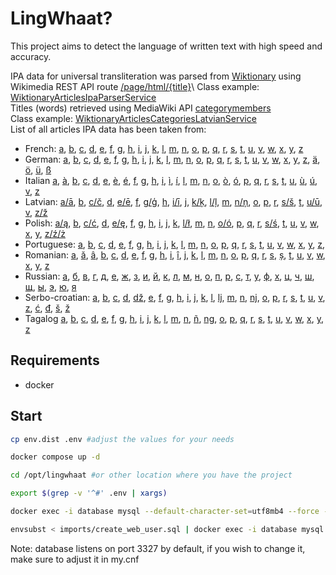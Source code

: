 # LingWhaat?

This project aims to detect the language of written text with high speed and accuracy.

IPA data for universal transliteration was parsed from [Wiktionary](https://en.wiktionary.org/wiki/Wiktionary:Main_Page) using Wikimedia REST API route [/page/html/{title}](https://en.wiktionary.org/api/rest_v1/#/Page%20content/get_page_html__title_)\
Class example: [WiktionaryArticlesIpaParserService](src/Service/WiktionaryArticlesIpaParserService.php)\
Titles (words) retrieved using MediaWiki API [categorymembers](https://www.mediawiki.org/wiki/API:Categorymembers)\
Class example: [WiktionaryArticlesCategoriesLatvianService](src/Service/WiktionaryArticlesCategoriesLatvianService.php)\
List of all articles IPA data has been taken from:
* French:
[a](docs/French/en_wiktionary_french_a.md),
[b](docs/French/en_wiktionary_french_b.md),
[c](docs/French/en_wiktionary_french_c.md),
[d](docs/French/en_wiktionary_french_d.md),
[e](docs/French/en_wiktionary_french_e.md),
[f](docs/French/en_wiktionary_french_f.md),
[g](docs/French/en_wiktionary_french_g.md),
[h](docs/French/en_wiktionary_french_h.md),
[i](docs/French/en_wiktionary_french_i.md),
[j](docs/French/en_wiktionary_french_j.md),
[k](docs/French/en_wiktionary_french_k.md),
[l](docs/French/en_wiktionary_french_l.md),
[m](docs/French/en_wiktionary_french_m.md),
[n](docs/French/en_wiktionary_french_n.md),
[o](docs/French/en_wiktionary_french_o.md),
[p](docs/French/en_wiktionary_french_p.md),
[q](docs/French/en_wiktionary_french_q.md),
[r](docs/French/en_wiktionary_french_r.md),
[s](docs/French/en_wiktionary_french_s.md),
[t](docs/French/en_wiktionary_french_t.md),
[u](docs/French/en_wiktionary_french_u.md),
[v](docs/French/en_wiktionary_french_v.md),
[w](docs/French/en_wiktionary_french_w.md),
[x](docs/French/en_wiktionary_french_x.md),
[y](docs/French/en_wiktionary_french_y.md),
[z](docs/French/en_wiktionary_french_z.md)
* German:
[a](docs/German/en_wiktionary_german_a.md),
[b](docs/German/en_wiktionary_german_b.md),
[c](docs/German/en_wiktionary_german_c.md),
[d](docs/German/en_wiktionary_german_d.md),
[e](docs/German/en_wiktionary_german_e.md),
[f](docs/German/en_wiktionary_german_f.md),
[g](docs/German/en_wiktionary_german_g.md),
[h](docs/German/en_wiktionary_german_h.md),
[i](docs/German/en_wiktionary_german_i.md),
[j](docs/German/en_wiktionary_german_j.md),
[k](docs/German/en_wiktionary_german_k.md),
[l](docs/German/en_wiktionary_german_l.md),
[m](docs/German/en_wiktionary_german_m.md),
[n](docs/German/en_wiktionary_german_n.md),
[o](docs/German/en_wiktionary_german_o.md),
[p](docs/German/en_wiktionary_german_p.md),
[q](docs/German/en_wiktionary_german_q.md),
[r](docs/German/en_wiktionary_german_r.md),
[s](docs/German/en_wiktionary_german_s.md),
[t](docs/German/en_wiktionary_german_t.md),
[u](docs/German/en_wiktionary_german_u.md),
[v](docs/German/en_wiktionary_german_v.md),
[w](docs/German/en_wiktionary_german_w.md),
[x](docs/German/en_wiktionary_german_x.md),
[y](docs/German/en_wiktionary_german_y.md),
[z](docs/German/en_wiktionary_german_z.md),
[ä](docs/German/en_wiktionary_german_ä.md),
[ö](docs/German/en_wiktionary_german_ö.md),
[ü](docs/German/en_wiktionary_german_ü.md),
[ß](docs/German/en_wiktionary_german_ß.md)
* Italian
[a](docs/Italian/en_wiktionary_italian_a.md),
[à](docs/Italian/en_wiktionary_italian_à.md),
[b](docs/Italian/en_wiktionary_italian_b.md),
[c](docs/Italian/en_wiktionary_italian_c.md),
[d](docs/Italian/en_wiktionary_italian_d.md),
[e](docs/Italian/en_wiktionary_italian_e.md),
[è](docs/Italian/en_wiktionary_italian_è.md),
[é](docs/Italian/en_wiktionary_italian_é.md),
[f](docs/Italian/en_wiktionary_italian_f.md),
[g](docs/Italian/en_wiktionary_italian_g.md),
[h](docs/Italian/en_wiktionary_italian_h.md),
[i](docs/Italian/en_wiktionary_italian_i.md),
[ì](docs/Italian/en_wiktionary_italian_ì.md),
[í](docs/Italian/en_wiktionary_italian_í.md),
[l](docs/Italian/en_wiktionary_italian_l.md),
[m](docs/Italian/en_wiktionary_italian_m.md),
[n](docs/Italian/en_wiktionary_italian_n.md),
[o](docs/Italian/en_wiktionary_italian_o.md),
[ò](docs/Italian/en_wiktionary_italian_ò.md),
[ó](docs/Italian/en_wiktionary_italian_ó.md),
[p](docs/Italian/en_wiktionary_italian_p.md),
[q](docs/Italian/en_wiktionary_italian_q.md),
[r](docs/Italian/en_wiktionary_italian_r.md),
[s](docs/Italian/en_wiktionary_italian_s.md),
[t](docs/Italian/en_wiktionary_italian_t.md),
[u](docs/Italian/en_wiktionary_italian_u.md),
[ù](docs/Italian/en_wiktionary_italian_ù.md),
[ú](docs/Italian/en_wiktionary_italian_ú.md),
[v](docs/Italian/en_wiktionary_italian_v.md),
[z](docs/Italian/en_wiktionary_italian_z.md)
* Latvian:
[а/ā](docs/Latvian/en_wiktionary_latvian_a.md),
[b](docs/Latvian/en_wiktionary_latvian_b.md),
[c/č](docs/Latvian/en_wiktionary_latvian_c.md),
[d](docs/Latvian/en_wiktionary_latvian_d.md),
[e/ē](docs/Latvian/en_wiktionary_latvian_e.md),
[f](docs/Latvian/en_wiktionary_latvian_f.md),
[g/ģ](docs/Latvian/en_wiktionary_latvian_g.md),
[h](docs/Latvian/en_wiktionary_latvian_h.md),
[i/ī](docs/Latvian/en_wiktionary_latvian_i.md),
[j](docs/Latvian/en_wiktionary_latvian_j.md),
[k/ķ](docs/Latvian/en_wiktionary_latvian_k.md),
[l/ļ](docs/Latvian/en_wiktionary_latvian_l.md),
[m](docs/Latvian/en_wiktionary_latvian_m.md),
[n/ņ](docs/Latvian/en_wiktionary_latvian_n.md),
[o](docs/Latvian/en_wiktionary_latvian_o.md),
[p](docs/Latvian/en_wiktionary_latvian_p.md),
[r](docs/Latvian/en_wiktionary_latvian_r.md),
[s/š](docs/Latvian/en_wiktionary_latvian_s.md),
[t](docs/Latvian/en_wiktionary_latvian_t.md),
[u/ū](docs/Latvian/en_wiktionary_latvian_u.md),
[v](docs/Latvian/en_wiktionary_latvian_v.md),
[z/ž](docs/Latvian/en_wiktionary_latvian_z.md)
* Polish:
[а/ą](docs/Polish/en_wiktionary_polish_a.md),
[b](docs/Polish/en_wiktionary_polish_b.md),
[c/ć](docs/Polish/en_wiktionary_polish_c.md),
[d](docs/Polish/en_wiktionary_polish_d.md),
[e/ę](docs/Polish/en_wiktionary_polish_e.md),
[f](docs/Polish/en_wiktionary_polish_f.md),
[g](docs/Polish/en_wiktionary_polish_g.md),
[h](docs/Polish/en_wiktionary_polish_h.md),
[i](docs/Polish/en_wiktionary_polish_i.md),
[j](docs/Polish/en_wiktionary_polish_j.md),
[k](docs/Polish/en_wiktionary_polish_k.md),
[l/ł](docs/Polish/en_wiktionary_polish_l.md),
[m](docs/Polish/en_wiktionary_polish_m.md),
[n](docs/Polish/en_wiktionary_polish_n.md),
[o/ó](docs/Polish/en_wiktionary_polish_o.md),
[p](docs/Polish/en_wiktionary_polish_p.md),
[q](docs/Polish/en_wiktionary_polish_q.md),
[r](docs/Polish/en_wiktionary_polish_r.md),
[s/ś](docs/Polish/en_wiktionary_polish_s.md),
[t](docs/Polish/en_wiktionary_polish_t.md),
[u](docs/Polish/en_wiktionary_polish_u.md),
[v](docs/Polish/en_wiktionary_polish_v.md),
[w](docs/Polish/en_wiktionary_polish_w.md),
[x](docs/Polish/en_wiktionary_polish_x.md),
[y](docs/Polish/en_wiktionary_polish_y.md),
[z/ź/ż](docs/Polish/en_wiktionary_polish_z.md)
* Portuguese:
[а](docs/Portuguese/en_wiktionary_portuguese_a.md),
[b](docs/Portuguese/en_wiktionary_portuguese_b.md),
[c](docs/Portuguese/en_wiktionary_portuguese_c.md),
[d](docs/Portuguese/en_wiktionary_portuguese_d.md),
[e](docs/Portuguese/en_wiktionary_portuguese_e.md),
[f](docs/Portuguese/en_wiktionary_portuguese_f.md),
[g](docs/Portuguese/en_wiktionary_portuguese_g.md),
[h](docs/Portuguese/en_wiktionary_portuguese_h.md),
[i](docs/Portuguese/en_wiktionary_portuguese_i.md),
[j](docs/Portuguese/en_wiktionary_portuguese_j.md),
[k](docs/Portuguese/en_wiktionary_portuguese_k.md),
[l](docs/Portuguese/en_wiktionary_portuguese_l.md),
[m](docs/Portuguese/en_wiktionary_portuguese_m.md),
[n](docs/Portuguese/en_wiktionary_portuguese_n.md),
[o](docs/Portuguese/en_wiktionary_portuguese_o.md),
[p](docs/Portuguese/en_wiktionary_portuguese_p.md),
[q](docs/Portuguese/en_wiktionary_portuguese_q.md),
[r](docs/Portuguese/en_wiktionary_portuguese_r.md),
[s](docs/Portuguese/en_wiktionary_portuguese_s.md),
[t](docs/Portuguese/en_wiktionary_portuguese_t.md),
[u](docs/Portuguese/en_wiktionary_portuguese_u.md),
[v](docs/Portuguese/en_wiktionary_portuguese_v.md),
[w](docs/Portuguese/en_wiktionary_portuguese_w.md),
[x](docs/Portuguese/en_wiktionary_portuguese_x.md),
[y](docs/Portuguese/en_wiktionary_portuguese_y.md),
[z](docs/Portuguese/en_wiktionary_portuguese_z.md),
* Romanian:
[a](docs/Romanian/en_wiktionary_romanian_a.md),
[ă](docs/Romanian/en_wiktionary_romanian_ă.md),
[â](docs/Romanian/en_wiktionary_romanian_â.md),
[b](docs/Romanian/en_wiktionary_romanian_b.md),
[c](docs/Romanian/en_wiktionary_romanian_c.md),
[d](docs/Romanian/en_wiktionary_romanian_d.md),
[e](docs/Romanian/en_wiktionary_romanian_e.md),
[f](docs/Romanian/en_wiktionary_romanian_f.md),
[g](docs/Romanian/en_wiktionary_romanian_g.md),
[h](docs/Romanian/en_wiktionary_romanian_h.md),
[i](docs/Romanian/en_wiktionary_romanian_i.md),
[î](docs/Romanian/en_wiktionary_romanian_î.md),
[j](docs/Romanian/en_wiktionary_romanian_j.md),
[k](docs/Romanian/en_wiktionary_romanian_k.md),
[l](docs/Romanian/en_wiktionary_romanian_l.md),
[m](docs/Romanian/en_wiktionary_romanian_m.md),
[n](docs/Romanian/en_wiktionary_romanian_n.md),
[o](docs/Romanian/en_wiktionary_romanian_o.md),
[p](docs/Romanian/en_wiktionary_romanian_p.md),
[q](docs/Romanian/en_wiktionary_romanian_q.md),
[r](docs/Romanian/en_wiktionary_romanian_r.md),
[s](docs/Romanian/en_wiktionary_romanian_s.md),
[ș](docs/Romanian/en_wiktionary_romanian_ș.md),
[t](docs/Romanian/en_wiktionary_romanian_t.md),
[u](docs/Romanian/en_wiktionary_romanian_u.md),
[v](docs/Romanian/en_wiktionary_romanian_v.md),
[w](docs/Romanian/en_wiktionary_romanian_w.md),
[x](docs/Romanian/en_wiktionary_romanian_x.md),
[y](docs/Romanian/en_wiktionary_romanian_y.md),
[z](docs/Romanian/en_wiktionary_romanian_z.md)
* Russian:
[а](docs/Russian/en_wiktionary_russian_а.md), 
[б](docs/Russian/en_wiktionary_russian_б.md),
[в](docs/Russian/en_wiktionary_russian_в.md),
[г](docs/Russian/en_wiktionary_russian_г.md),
[д](docs/Russian/en_wiktionary_russian_д.md),
[е](docs/Russian/en_wiktionary_russian_е.md),
[ж](docs/Russian/en_wiktionary_russian_ж.md),
[з](docs/Russian/en_wiktionary_russian_з.md),
[и](docs/Russian/en_wiktionary_russian_и.md),
[й](docs/Russian/en_wiktionary_russian_й.md),
[к](docs/Russian/en_wiktionary_russian_к.md),
[л](docs/Russian/en_wiktionary_russian_л.md),
[м](docs/Russian/en_wiktionary_russian_м.md),
[н](docs/Russian/en_wiktionary_russian_н.md),
[о](docs/Russian/en_wiktionary_russian_о.md),
[п](docs/Russian/en_wiktionary_russian_п.md),
[р](docs/Russian/en_wiktionary_russian_р.md),
[с](docs/Russian/en_wiktionary_russian_с.md),
[т](docs/Russian/en_wiktionary_russian_т.md),
[у](docs/Russian/en_wiktionary_russian_у.md),
[ф](docs/Russian/en_wiktionary_russian_ф.md),
[х](docs/Russian/en_wiktionary_russian_х.md),
[ц](docs/Russian/en_wiktionary_russian_ц.md),
[ч](docs/Russian/en_wiktionary_russian_ч.md),
[ш](docs/Russian/en_wiktionary_russian_ш.md),
[щ](docs/Russian/en_wiktionary_russian_щ.md),
[ы](docs/Russian/en_wiktionary_russian_ы.md),
[э](docs/Russian/en_wiktionary_russian_э.md),
[ю](docs/Russian/en_wiktionary_russian_ю.md),
[я](docs/Russian/en_wiktionary_russian_я.md)
* Serbo-croatian:
[а](docs/SerboCroatian/en_wiktionary_serbocroatian_a.md),
[b](docs/SerboCroatian/en_wiktionary_serbocroatian_b.md),
[c](docs/SerboCroatian/en_wiktionary_serbocroatian_c.md),
[d](docs/SerboCroatian/en_wiktionary_serbocroatian_d.md),
[dž](docs/SerboCroatian/en_wiktionary_serbocroatian_dž.md),
[e](docs/SerboCroatian/en_wiktionary_serbocroatian_e.md),
[f](docs/SerboCroatian/en_wiktionary_serbocroatian_f.md),
[g](docs/SerboCroatian/en_wiktionary_serbocroatian_g.md),
[h](docs/SerboCroatian/en_wiktionary_serbocroatian_h.md),
[i](docs/SerboCroatian/en_wiktionary_serbocroatian_i.md),
[j](docs/SerboCroatian/en_wiktionary_serbocroatian_j.md),
[k](docs/SerboCroatian/en_wiktionary_serbocroatian_k.md),
[l](docs/SerboCroatian/en_wiktionary_serbocroatian_l.md),
[lj](docs/SerboCroatian/en_wiktionary_serbocroatian_lj.md),
[m](docs/SerboCroatian/en_wiktionary_serbocroatian_m.md),
[n](docs/SerboCroatian/en_wiktionary_serbocroatian_n.md),
[nj](docs/SerboCroatian/en_wiktionary_serbocroatian_nj.md),
[o](docs/SerboCroatian/en_wiktionary_serbocroatian_o.md),
[p](docs/SerboCroatian/en_wiktionary_serbocroatian_p.md),
[r](docs/SerboCroatian/en_wiktionary_serbocroatian_r.md),
[s](docs/SerboCroatian/en_wiktionary_serbocroatian_s.md),
[t](docs/SerboCroatian/en_wiktionary_serbocroatian_t.md),
[u](docs/SerboCroatian/en_wiktionary_serbocroatian_u.md),
[v](docs/SerboCroatian/en_wiktionary_serbocroatian_v.md),
[z](docs/SerboCroatian/en_wiktionary_serbocroatian_z.md),
[ć](docs/SerboCroatian/en_wiktionary_serbocroatian_ć.md),
[đ](docs/SerboCroatian/en_wiktionary_serbocroatian_đ.md),
[š](docs/SerboCroatian/en_wiktionary_serbocroatian_š.md),
[ž](docs/SerboCroatian/en_wiktionary_serbocroatian_ž.md)
* Tagalog
[a](docs/Tagalog/en_wiktionary_tagalog_a.md),
[b](docs/Tagalog/en_wiktionary_tagalog_b.md),
[c](docs/Tagalog/en_wiktionary_tagalog_c.md),
[d](docs/Tagalog/en_wiktionary_tagalog_d.md),
[e](docs/Tagalog/en_wiktionary_tagalog_e.md),
[f](docs/Tagalog/en_wiktionary_tagalog_f.md),
[g](docs/Tagalog/en_wiktionary_tagalog_g.md),
[h](docs/Tagalog/en_wiktionary_tagalog_h.md),
[i](docs/Tagalog/en_wiktionary_tagalog_i.md),
[j](docs/Tagalog/en_wiktionary_tagalog_j.md),
[k](docs/Tagalog/en_wiktionary_tagalog_k.md),
[l](docs/Tagalog/en_wiktionary_tagalog_l.md),
[m](docs/Tagalog/en_wiktionary_tagalog_m.md),
[n](docs/Tagalog/en_wiktionary_tagalog_n.md),
[ñ](docs/Tagalog/en_wiktionary_tagalog_ñ.md),
[ng](docs/Tagalog/en_wiktionary_tagalog_ng.md),
[o](docs/Tagalog/en_wiktionary_tagalog_o.md),
[p](docs/Tagalog/en_wiktionary_tagalog_p.md),
[q](docs/Tagalog/en_wiktionary_tagalog_q.md),
[r](docs/Tagalog/en_wiktionary_tagalog_r.md),
[s](docs/Tagalog/en_wiktionary_tagalog_s.md),
[t](docs/Tagalog/en_wiktionary_tagalog_t.md),
[u](docs/Tagalog/en_wiktionary_tagalog_u.md),
[v](docs/Tagalog/en_wiktionary_tagalog_v.md),
[w](docs/Tagalog/en_wiktionary_tagalog_w.md),
[x](docs/Tagalog/en_wiktionary_tagalog_x.md),
[y](docs/Tagalog/en_wiktionary_tagalog_y.md),
[z](docs/Tagalog/en_wiktionary_tagalog_z.md)

## Requirements
* docker

## Start

```bash
cp env.dist .env #adjust the values for your needs
```
```bash
docker compose up -d
```
```bash
cd /opt/lingwhaat #or other location where you have the project
```
```bash
export $(grep -v '^#' .env | xargs)
```
```bash
docker exec -i database mysql --default-character-set=utf8mb4 --force -u root -p"${MYSQL_ROOT_PASSWORD}" -P "${MYSQL_PORT}" "${MYSQL_DATABASE}" < imports/import.sql
```
```bash
envsubst < imports/create_web_user.sql | docker exec -i database mysql --default-character-set=utf8mb4 --force -u root -p"${MYSQL_ROOT_PASSWORD}" -P "${MYSQL_PORT}" "${MYSQL_DATABASE}"
```

Note: database listens on port 3327 by default, if you wish to change it, make sure to adjust it in my.cnf